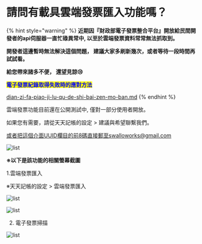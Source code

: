 # 請問有載具雲端發票匯入功能嗎？

{% hint style="warning" %}
**近期因『財政部電子發票整合平台』開放給民間開發者的api伺服器一直忙碌異常中, 以至於雲端發票資料常常無法抓取到。**

**開發者這邊暫時無法解決這個問題， 建議大家多刷新幾次，或者等待一段時間再試試看。**

**給您帶來諸多不便， 還望見諒😢**



<mark style="color:blue;">**電子發票紀錄取得失敗時的應對方法**</mark>

[dian-zi-fa-piao-ji-lu-qu-de-shi-bai-zen-mo-ban.md](dian-zi-fa-piao-ji-lu-qu-de-shi-bai-zen-mo-ban.md "mention")
{% endhint %}

雲端發票功能目前還在公開測試中, 僅對一部分使用者開放。&#x20;

如果您有需要，請從天天記帳的設定 > 建議與希望聯繫我們。

或者把這個介面UUID欄目的前8碼直接郵至swalloworks@gmail.com

![list](.gitbook/assets/tw-uuid-8.png)

**※以下是該功能的相關螢幕截圖**

1.雲端發票匯入&#x20;

※天天記帳的設定 > 雲端發票匯入

![list](.gitbook/assets/tw-einv-import.png)

![list](.gitbook/assets/einvoice-retry.PNG)

2. 電子發票掃描

![list](.gitbook/assets/tw-einv-scan.png)


